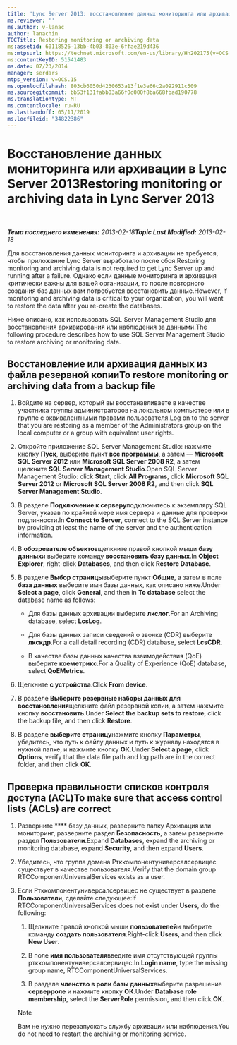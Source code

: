 ```yaml
---
title: 'Lync Server 2013: восстановление данных мониторинга или архивация'
ms.reviewer: ''
ms.author: v-lanac
author: lanachin
TOCTitle: Restoring monitoring or archiving data
ms:assetid: 60118526-13bb-4b03-803e-6ffae219d436
ms:mtpsurl: https://technet.microsoft.com/en-us/library/Hh202175(v=OCS.15)
ms:contentKeyID: 51541483
ms.date: 07/23/2014
manager: serdars
mtps_version: v=OCS.15
ms.openlocfilehash: 803cb6050d4230653a13f1e3e66c2a092911c509
ms.sourcegitcommit: bb53f131fabb03a66f0d000f8ba668fbad190778
ms.translationtype: MT
ms.contentlocale: ru-RU
ms.lasthandoff: 05/11/2019
ms.locfileid: "34822386"
---
```

<div data-xmlns="http://www.w3.org/1999/xhtml">

<div class="topic" data-xmlns="http://www.w3.org/1999/xhtml" data-msxsl="urn:schemas-microsoft-com:xslt" data-cs="http://msdn.microsoft.com/en-us/">

<div data-asp="http://msdn2.microsoft.com/asp">

# <a name="restoring-monitoring-or-archiving-data-in-lync-server-2013"></a><span data-ttu-id="aa122-102">Восстановление данных мониторинга или архивации в Lync Server 2013</span><span class="sxs-lookup"><span data-stu-id="aa122-102">Restoring monitoring or archiving data in Lync Server 2013</span></span>

</div>

<div id="mainSection">

<div id="mainBody">

<span> </span>

<span data-ttu-id="aa122-103">_**Тема последнего изменения:** 2013-02-18_</span><span class="sxs-lookup"><span data-stu-id="aa122-103">_**Topic Last Modified:** 2013-02-18_</span></span>

<span data-ttu-id="aa122-104">Для восстановления данных мониторинга и архивации не требуется, чтобы приложение Lync Server выработало после сбоя.</span><span class="sxs-lookup"><span data-stu-id="aa122-104">Restoring monitoring and archiving data is not required to get Lync Server up and running after a failure.</span></span> <span data-ttu-id="aa122-105">Однако если данные мониторинга и архивация критически важны для вашей организации, то после повторного создания баз данных вам потребуется восстановить данные.</span><span class="sxs-lookup"><span data-stu-id="aa122-105">However, if monitoring and archiving data is critical to your organization, you will want to restore the data after you re-create the databases.</span></span>

<span data-ttu-id="aa122-106">Ниже описано, как использовать SQL Server Management Studio для восстановления архивирования или наблюдения за данными.</span><span class="sxs-lookup"><span data-stu-id="aa122-106">The following procedure describes how to use SQL Server Management Studio to restore archiving or monitoring data.</span></span>

<div>

## <a name="to-restore-monitoring-or-archiving-data-from-a-backup-file"></a><span data-ttu-id="aa122-107">Восстановление или архивация данных из файла резервной копии</span><span class="sxs-lookup"><span data-stu-id="aa122-107">To restore monitoring or archiving data from a backup file</span></span>

1.  <span data-ttu-id="aa122-108">Войдите на сервер, который вы восстанавливаете в качестве участника группы администраторов на локальном компьютере или в группе с эквивалентными правами пользователя.</span><span class="sxs-lookup"><span data-stu-id="aa122-108">Log on to the server that you are restoring as a member of the Administrators group on the local computer or a group with equivalent user rights.</span></span>

2.  <span data-ttu-id="aa122-109">Откройте приложение SQL Server Management Studio: нажмите кнопку **Пуск**, выберите пункт **все программы**, а затем — **Microsoft SQL Server 2012** или **Microsoft SQL Server 2008 R2**, а затем щелкните **SQL Server Management Studio**.</span><span class="sxs-lookup"><span data-stu-id="aa122-109">Open SQL Server Management Studio: click **Start**, click **All Programs**, click **Microsoft SQL Server 2012** or **Microsoft SQL Server 2008 R2**, and then click **SQL Server Management Studio**.</span></span>

3.  <span data-ttu-id="aa122-110">В разделе **Подключение к серверу**подключитесь к экземпляру SQL Server, указав по крайней мере имя сервера и данные для проверки подлинности.</span><span class="sxs-lookup"><span data-stu-id="aa122-110">In **Connect to Server**, connect to the SQL Server instance by providing at least the name of the server and the authentication information.</span></span>

4.  <span data-ttu-id="aa122-111">В **обозревателе объектов**щелкните правой кнопкой мыши **базу данных**и выберите команду **восстановить базу данных**.</span><span class="sxs-lookup"><span data-stu-id="aa122-111">In **Object Explorer**, right-click **Databases**, and then click **Restore Database**.</span></span>

5.  <span data-ttu-id="aa122-112">В разделе **Выбор страницы**выберите пункт **Общие**, а затем в поле **база данных** выберите имя базы данных, как описано ниже.</span><span class="sxs-lookup"><span data-stu-id="aa122-112">Under **Select a page**, click **General**, and then in **To database** select the database name as follows:</span></span>
    
      - <span data-ttu-id="aa122-113">Для базы данных архивации выберите **лкслог**.</span><span class="sxs-lookup"><span data-stu-id="aa122-113">For an Archiving database, select **LcsLog**.</span></span>
    
      - <span data-ttu-id="aa122-114">Для базы данных записи сведений о звонке (CDR) выберите **лкскдр**.</span><span class="sxs-lookup"><span data-stu-id="aa122-114">For a call detail recording (CDR) database, select **LcsCDR**.</span></span>
    
      - <span data-ttu-id="aa122-115">В качестве базы данных качества взаимодействия (QoE) выберите **коеметрикс**.</span><span class="sxs-lookup"><span data-stu-id="aa122-115">For a Quality of Experience (QoE) database, select **QoEMetrics**.</span></span>

6.  <span data-ttu-id="aa122-116">Щелкните **с устройства**.</span><span class="sxs-lookup"><span data-stu-id="aa122-116">Click **From device**.</span></span>

7.  <span data-ttu-id="aa122-117">В разделе **Выберите резервные наборы данных для восстановления**щелкните файл резервной копии, а затем нажмите кнопку **восстановить**.</span><span class="sxs-lookup"><span data-stu-id="aa122-117">Under **Select the backup sets to restore**, click the backup file, and then click **Restore**.</span></span>

8.  <span data-ttu-id="aa122-118">В разделе **выберите страницу**нажмите кнопку **Параметры**, убедитесь, что путь к файлу данных и путь к журналу находятся в нужной папке, и нажмите кнопку **ОК**.</span><span class="sxs-lookup"><span data-stu-id="aa122-118">Under **Select a page**, click **Options**, verify that the data file path and log path are in the correct folder, and then click **OK**.</span></span>

</div>

<div>

## <a name="to-make-sure-that-access-control-lists-acls-are-correct"></a><span data-ttu-id="aa122-119">Проверка правильности списков контроля доступа (ACL)</span><span class="sxs-lookup"><span data-stu-id="aa122-119">To make sure that access control lists (ACLs) are correct</span></span>

1.  <span data-ttu-id="aa122-120">Разверните \*\*\*\* базу данных, разверните папку Архивация или мониторинг, разверните раздел **Безопасность**, а затем разверните раздел **Пользователи**.</span><span class="sxs-lookup"><span data-stu-id="aa122-120">Expand **Databases**, expand the archiving or monitoring database, expand **Security**, and then expand **Users**.</span></span>

2.  <span data-ttu-id="aa122-121">Убедитесь, что группа домена Ртккомпонентуниверсалсервицес существует в качестве пользователя.</span><span class="sxs-lookup"><span data-stu-id="aa122-121">Verify that the domain group RTCComponentUniversalServices exists as a user.</span></span>

3.  <span data-ttu-id="aa122-122">Если Ртккомпонентуниверсалсервицес не существует в разделе **Пользователи**, сделайте следующее:</span><span class="sxs-lookup"><span data-stu-id="aa122-122">If RTCComponentUniversalServices does not exist under **Users**, do the following:</span></span>
    
    1.  <span data-ttu-id="aa122-123">Щелкните правой кнопкой мыши **пользователей**и выберите команду **создать пользователя**.</span><span class="sxs-lookup"><span data-stu-id="aa122-123">Right-click **Users**, and then click **New User**.</span></span>
    
    2.  <span data-ttu-id="aa122-124">В поле **имя пользователя**введите имя отсутствующей группы ртккомпонентуниверсалсервицес.</span><span class="sxs-lookup"><span data-stu-id="aa122-124">In **Login name**, type the missing group name, RTCComponentUniversalServices.</span></span>
    
    3.  <span data-ttu-id="aa122-125">В разделе **членство в роли базы данных**выберите разрешение **серверроле** и нажмите кнопку **ОК**.</span><span class="sxs-lookup"><span data-stu-id="aa122-125">Under **Database role membership**, select the **ServerRole** permission, and then click **OK**.</span></span>
    
    <div>
    

    > [!NOTE]  
    > <span data-ttu-id="aa122-126">Вам не нужно перезапускать службу архивации или наблюдения.</span><span class="sxs-lookup"><span data-stu-id="aa122-126">You do not need to restart the archiving or monitoring service.</span></span>

    
    </div>

</div>

</div>

<span> </span>

</div>

</div>

</div>

